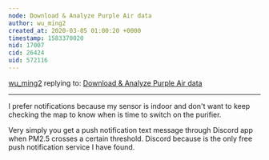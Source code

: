 ```yaml
---
node: Download & Analyze Purple Air data
author: wu_ming2
created_at: 2020-03-05 01:00:20 +0000
timestamp: 1583370020
nid: 17007
cid: 26424
uid: 572116
---
```




[wu_ming2](../profile/wu_ming2) replying to: [Download & Analyze Purple Air data](../notes/jiteovien/08-28-2018/download-analyze-your-purple-air-data)

----
I prefer notifications because my sensor is indoor and don't want to keep checking the map to know when is time to switch on the purifier.

Very simply you get a push notification text message through Discord app when PM2.5 crosses a certain threshold. Discord because is the only free push notification service I have found. 